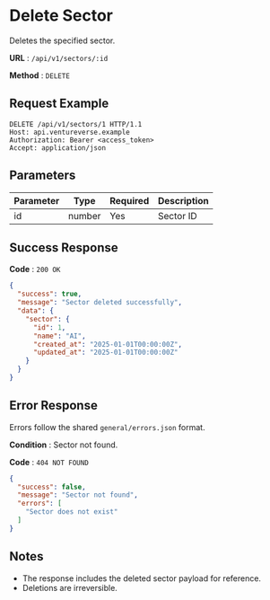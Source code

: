 # Delete Sector

Deletes the specified sector.

**URL** : `/api/v1/sectors/:id`

**Method** : `DELETE`

## Request Example

```http
DELETE /api/v1/sectors/1 HTTP/1.1
Host: api.ventureverse.example
Authorization: Bearer <access_token>
Accept: application/json
```

## Parameters

| Parameter | Type   | Required | Description |
|-----------|--------|----------|-------------|
| id        | number | Yes      | Sector ID   |

## Success Response

**Code** : `200 OK`

```json
{
  "success": true,
  "message": "Sector deleted successfully",
  "data": {
    "sector": {
      "id": 1,
      "name": "AI",
      "created_at": "2025-01-01T00:00:00Z",
      "updated_at": "2025-01-01T00:00:00Z"
    }
  }
}
```

## Error Response

Errors follow the shared `general/errors.json` format.

**Condition** : Sector not found.

**Code** : `404 NOT FOUND`

```json
{
  "success": false,
  "message": "Sector not found",
  "errors": [
    "Sector does not exist"
  ]
}
```

## Notes

- The response includes the deleted sector payload for reference.
- Deletions are irreversible.

